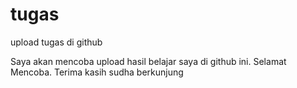 # tugas
upload tugas di github

Saya akan mencoba upload hasil belajar saya di github ini.
Selamat Mencoba.
Terima kasih sudha berkunjung
